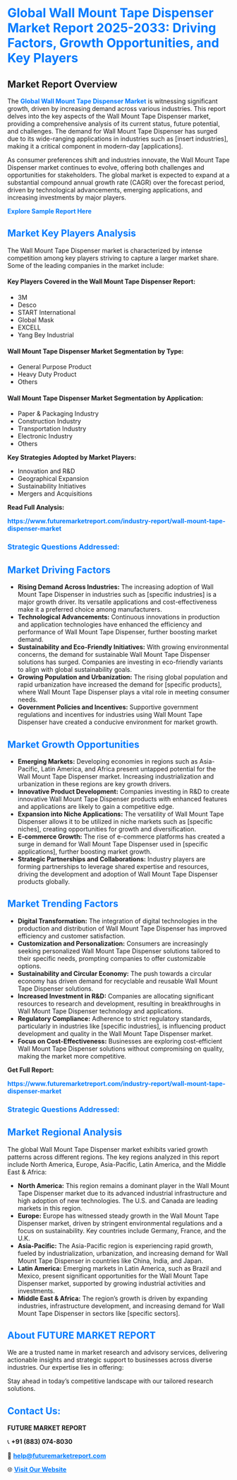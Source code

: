 <h1 style="color: #007BFF;">Global Wall Mount Tape Dispenser Market Report 2025-2033: Driving Factors, Growth Opportunities, and Key Players</h1>

<section id="overview">
<h2>Market Report Overview</h2>
<p>The <a href="https://www.futuremarketreport.com/industry-report/wall-mount-tape-dispenser-market" style="color: #007BFF; text-decoration: none;"><strong>Global Wall Mount Tape Dispenser Market</strong></a> is witnessing significant growth, driven by increasing demand across various industries. This report delves into the key aspects of the Wall Mount Tape Dispenser market, providing a comprehensive analysis of its current status, future potential, and challenges. The demand for Wall Mount Tape Dispenser has surged due to its wide-ranging applications in industries such as [insert industries], making it a critical component in modern-day [applications].</p>
<p>As consumer preferences shift and industries innovate, the Wall Mount Tape Dispenser market continues to evolve, offering both challenges and opportunities for stakeholders. The global market is expected to expand at a substantial compound annual growth rate (CAGR) over the forecast period, driven by technological advancements, emerging applications, and increasing investments by major players.</p>
</section>

<section id="overview">
<p><a href="https://www.futuremarketreport.com/request-sample/reportId=86438" style="color: #007BFF; text-decoration: none;"><strong>Explore Sample Report Here</strong></a></p>
</section>

<section id="key-players">
<h2 style="color: #007BFF;">Market Key Players Analysis</h2>
<p>The Wall Mount Tape Dispenser market is characterized by intense competition among key players striving to capture a larger market share. Some of the leading companies in the market include:</p>
<h4>Key Players Covered in the Wall Mount Tape Dispenser Report:</h4>
<ul><li>3M</li><li>Desco</li><li>START International</li><li>Global Mask</li><li>EXCELL</li><li>Yang Bey Industrial</li></ul>
<h4>Wall Mount Tape Dispenser Market Segmentation by Type:</h4>
<ul><li>General Purpose Product</li><li>Heavy Duty Product</li><li>Others</li></ul>

<h4>Wall Mount Tape Dispenser Market Segmentation by Application:</h4>
<ul><li>Paper &amp; Packaging Industry</li><li>Construction Industry</li><li>Transportation Industry</li><li>Electronic Industry</li><li>Others</li></ul>
<p><strong>Key Strategies Adopted by Market Players:</strong></p>
<ul>
<li>Innovation and R&D</li>
<li>Geographical Expansion</li>
<li>Sustainability Initiatives</li>
<li>Mergers and Acquisitions</li>
</ul>
</section>

<section>
<p><strong>Read Full Analysis: </strong></p><a href="https://www.futuremarketreport.com/industry-report/wall-mount-tape-dispenser-market" style="color: #007BFF; text-decoration: none;"><strong>https://www.futuremarketreport.com/industry-report/wall-mount-tape-dispenser-market</strong></a>
<h3 style="color: #007BFF;">Strategic Questions Addressed:</h3>
</section>

<section id="driving-factors">
<h2 style="color: #007BFF;">Market Driving Factors</h2>
<ul>
<li><strong>Rising Demand Across Industries:</strong> The increasing adoption of Wall Mount Tape Dispenser in industries such as [specific industries] is a major growth driver. Its versatile applications and cost-effectiveness make it a preferred choice among manufacturers.</li>
<li><strong>Technological Advancements:</strong> Continuous innovations in production and application technologies have enhanced the efficiency and performance of Wall Mount Tape Dispenser, further boosting market demand.</li>
<li><strong>Sustainability and Eco-Friendly Initiatives:</strong> With growing environmental concerns, the demand for sustainable Wall Mount Tape Dispenser solutions has surged. Companies are investing in eco-friendly variants to align with global sustainability goals.</li>
<li><strong>Growing Population and Urbanization:</strong> The rising global population and rapid urbanization have increased the demand for [specific products], where Wall Mount Tape Dispenser plays a vital role in meeting consumer needs.</li>
<li><strong>Government Policies and Incentives:</strong> Supportive government regulations and incentives for industries using Wall Mount Tape Dispenser have created a conducive environment for market growth.</li>
</ul>
</section>

<section id="growth-opportunities">
<h2 style="color: #007BFF;">Market Growth Opportunities</h2>
<ul>
<li><strong>Emerging Markets:</strong> Developing economies in regions such as Asia-Pacific, Latin America, and Africa present untapped potential for the Wall Mount Tape Dispenser market. Increasing industrialization and urbanization in these regions are key growth drivers.</li>
<li><strong>Innovative Product Development:</strong> Companies investing in R&D to create innovative Wall Mount Tape Dispenser products with enhanced features and applications are likely to gain a competitive edge.</li>
<li><strong>Expansion into Niche Applications:</strong> The versatility of Wall Mount Tape Dispenser allows it to be utilized in niche markets such as [specific niches], creating opportunities for growth and diversification.</li>
<li><strong>E-commerce Growth:</strong> The rise of e-commerce platforms has created a surge in demand for Wall Mount Tape Dispenser used in [specific applications], further boosting market growth.</li>
<li><strong>Strategic Partnerships and Collaborations:</strong> Industry players are forming partnerships to leverage shared expertise and resources, driving the development and adoption of Wall Mount Tape Dispenser products globally.</li>
</ul>
</section>

<section id="trending-factors">
<h2 style="color: #007BFF;">Market Trending Factors</h2>
<ul>
<li><strong>Digital Transformation:</strong> The integration of digital technologies in the production and distribution of Wall Mount Tape Dispenser has improved efficiency and customer satisfaction.</li>
<li><strong>Customization and Personalization:</strong> Consumers are increasingly seeking personalized Wall Mount Tape Dispenser solutions tailored to their specific needs, prompting companies to offer customizable options.</li>
<li><strong>Sustainability and Circular Economy:</strong> The push towards a circular economy has driven demand for recyclable and reusable Wall Mount Tape Dispenser solutions.</li>
<li><strong>Increased Investment in R&D:</strong> Companies are allocating significant resources to research and development, resulting in breakthroughs in Wall Mount Tape Dispenser technology and applications.</li>
<li><strong>Regulatory Compliance:</strong> Adherence to strict regulatory standards, particularly in industries like [specific industries], is influencing product development and quality in the Wall Mount Tape Dispenser market.</li>
<li><strong>Focus on Cost-Effectiveness:</strong> Businesses are exploring cost-efficient Wall Mount Tape Dispenser solutions without compromising on quality, making the market more competitive.</li>
</ul>
</section>

<section>
<p><strong>Get Full Report: </strong></p><a href="https://www.futuremarketreport.com/industry-report/wall-mount-tape-dispenser-market" style="color: #007BFF; text-decoration: none;"><strong>https://www.futuremarketreport.com/industry-report/wall-mount-tape-dispenser-market</strong></a>
<h3 style="color: #007BFF;">Strategic Questions Addressed:</h3>
</section>


<section id="regional-analysis">
<h2 style="color: #007BFF;">Market Regional Analysis</h2>
<p>The global Wall Mount Tape Dispenser market exhibits varied growth patterns across different regions. The key regions analyzed in this report include North America, Europe, Asia-Pacific, Latin America, and the Middle East & Africa:</p>
<ul>
<li><strong>North America:</strong> This region remains a dominant player in the Wall Mount Tape Dispenser market due to its advanced industrial infrastructure and high adoption of new technologies. The U.S. and Canada are leading markets in this region.</li>
<li><strong>Europe:</strong> Europe has witnessed steady growth in the Wall Mount Tape Dispenser market, driven by stringent environmental regulations and a focus on sustainability. Key countries include Germany, France, and the U.K.</li>
<li><strong>Asia-Pacific:</strong> The Asia-Pacific region is experiencing rapid growth, fueled by industrialization, urbanization, and increasing demand for Wall Mount Tape Dispenser in countries like China, India, and Japan.</li>
<li><strong>Latin America:</strong> Emerging markets in Latin America, such as Brazil and Mexico, present significant opportunities for the Wall Mount Tape Dispenser market, supported by growing industrial activities and investments.</li>
<li><strong>Middle East & Africa:</strong> The region’s growth is driven by expanding industries, infrastructure development, and increasing demand for Wall Mount Tape Dispenser in sectors like [specific sectors].</li>
</ul>
</section>

<footer>
<h2 style="color: #007BFF;">About FUTURE MARKET REPORT</h2>
<p>We are a trusted name in market research and advisory services, delivering actionable insights and strategic support to businesses across diverse industries. Our expertise lies in offering:</p>

<p>Stay ahead in today’s competitive landscape with our tailored research solutions.</p>

<h2 style="color: #007BFF;">Contact Us:</h2>
<p><strong>FUTURE MARKET REPORT</strong></p>
<p>📞 <strong>+91 (883) 074-8030</strong></p>
<p>📧 <strong><a href="mailto:help@futuremarketreport.com" style="color: #007BFF;">help@futuremarketreport.com</a></strong></p>
<p>🌐 <strong><a href="https://www.futuremarketreport.com/" style="color: #007BFF;">Visit Our Website</a></strong></p>
</footer>